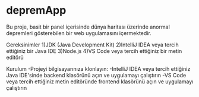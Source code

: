 # depremApp

Bu proje, basit bir panel içerisinde dünya haritası üzerinde anormal depremleri gösterebilen bir web uygulamasını içermektedir.

Gereksinimler
1)JDK (Java Development Kit)
2)IntelliJ IDEA veya tercih ettiğiniz bir Java IDE
3)Node.js
4)VS Code veya tercih ettiğiniz bir metin editörü

Kurulum
-Projeyi bilgisayarınıza klonlayın:
-IntelliJ IDEA veya tercih ettiğiniz Java IDE'sinde backend klasörünü açın ve uygulamayı çalıştırın
-VS Code veya tercih ettiğiniz metin editöründe frontend klasörünü açın ve uygulamayı çalıştırın

